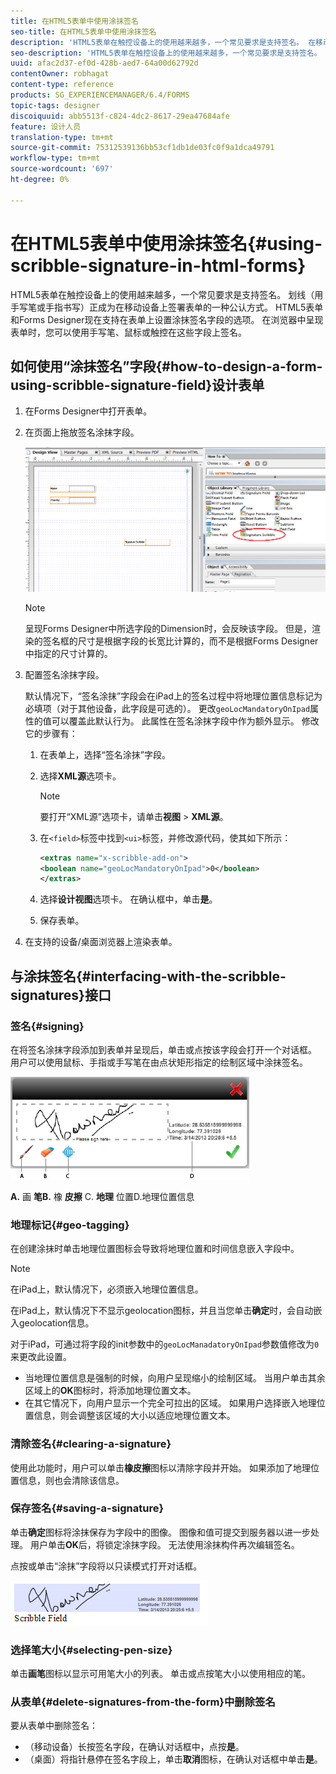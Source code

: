 ```yaml
---
title: 在HTML5表单中使用涂抹签名
seo-title: 在HTML5表单中使用涂抹签名
description: 'HTML5表单在触控设备上的使用越来越多，一个常见要求是支持签名。 在移动设备上对文档进行签名已成为在移动设备上对表单进行签名的一种公认方式。 '
seo-description: 'HTML5表单在触控设备上的使用越来越多，一个常见要求是支持签名。 在移动设备上对文档进行签名已成为在移动设备上对表单进行签名的一种公认方式。 '
uuid: afac2d37-ef0d-428b-aed7-64a00d62792d
contentOwner: robhagat
content-type: reference
products: SG_EXPERIENCEMANAGER/6.4/FORMS
topic-tags: designer
discoiquuid: abb5513f-c824-4dc2-8617-29ea47684afe
feature: 设计人员
translation-type: tm+mt
source-git-commit: 75312539136bb53cf1db1de03fc0f9a1dca49791
workflow-type: tm+mt
source-wordcount: '697'
ht-degree: 0%

---
```



# 在HTML5表单中使用涂抹签名{#using-scribble-signature-in-html-forms}

HTML5表单在触控设备上的使用越来越多，一个常见要求是支持签名。 划线（用手写笔或手指书写）正成为在移动设备上签署表单的一种公认方式。 HTML5表单和Forms Designer现在支持在表单上设置涂抹签名字段的选项。 在浏览器中呈现表单时，您可以使用手写笔、鼠标或触控在这些字段上签名。

## 如何使用“涂抹签名”字段{#how-to-design-a-form-using-scribble-signature-field}设计表单

1. 在Forms Designer中打开表单。
1. 在页面上拖放签名涂抹字段。

   ![designer_scribble](assets/designer_scribble.png)

   >[!NOTE]
   >
   >呈现Forms Designer中所选字段的Dimension时，会反映该字段。 但是，渲染的签名框的尺寸是根据字段的长宽比计算的，而不是根据Forms Designer中指定的尺寸计算的。

1. 配置签名涂抹字段。

   默认情况下，“签名涂抹”字段会在iPad上的签名过程中将地理位置信息标记为必填项（对于其他设备，此字段是可选的）。 更改`geoLocMandatoryOnIpad`属性的值可以覆盖此默认行为。 此属性在签名涂抹字段中作为额外显示。 修改它的步骤有：

   1. 在表单上，选择“签名涂抹”字段。
   1. 选择&#x200B;**XML源**&#x200B;选项卡。

      >[!NOTE]
      >
      >要打开“XML源”选项卡，请单击&#x200B;**视图** > **XML源**。

   1. 在`<field>`标签中找到`<ui>`标签，并修改源代码，使其如下所示：

      ```xml
      <extras name="x-scribble-add-on">
      <boolean name="geoLocMandatoryOnIpad">0</boolean>
      </extras>
      ```

   1. 选择&#x200B;**设计视图**&#x200B;选项卡。 在确认框中，单击&#x200B;**是**。
   1. 保存表单。

1. 在支持的设备/桌面浏览器上渲染表单。

## 与涂抹签名{#interfacing-with-the-scribble-signatures}接口

### 签名{#signing}

在将签名涂抹字段添加到表单并呈现后，单击或点按该字段会打开一个对话框。 用户可以使用鼠标、手指或手写笔在由点状矩形指定的绘制区域中涂抹签名。

![地理位置](assets/geolocation.png)

**A.** 画 **笔B.** 橡 **皮擦** C. **地理** 位置D.地理位置信息

### 地理标记{#geo-tagging}

在创建涂抹时单击地理位置图标会导致将地理位置和时间信息嵌入字段中。

>[!NOTE]
在iPad上，默认情况下，必须嵌入地理位置信息。

在iPad上，默认情况下不显示geolocation图标，并且当您单击&#x200B;**确定**&#x200B;时，会自动嵌入geolocation信息。

对于iPad，可通过将字段的init参数中的`geoLocManadatoryOnIpad`参数值修改为`0`来更改此设置。

* 当地理位置信息是强制的时候，向用户呈现缩小的绘制区域。 当用户单击其余区域上的&#x200B;**OK**&#x200B;图标时，将添加地理位置文本。
* 在其它情况下，向用户显示一个完全可拉出的区域。 如果用户选择嵌入地理位置信息，则会调整该区域的大小以适应地理位置文本。

### 清除签名{#clearing-a-signature}

使用此功能时，用户可以单击&#x200B;**橡皮擦**&#x200B;图标以清除字段并开始。 如果添加了地理位置信息，则也会清除该信息。

### 保存签名{#saving-a-signature}

单击&#x200B;**确定**&#x200B;图标将涂抹保存为字段中的图像。 图像和值可提交到服务器以进一步处理。 用户单击&#x200B;**OK**&#x200B;后，将锁定涂抹字段。 无法使用涂抹构件再次编辑签名。

点按或单击“涂抹”字段将以只读模式打开对话框。

![3](assets/3.png)

### 选择笔大小{#selecting-pen-size}

单击&#x200B;**画笔**&#x200B;图标以显示可用笔大小的列表。 单击或点按笔大小以使用相应的笔。

### 从表单{#delete-signatures-from-the-form}中删除签名

要从表单中删除签名：

* （移动设备）长按签名字段，在确认对话框中，点按&#x200B;**是**。
* （桌面）将指针悬停在签名字段上，单击&#x200B;**取消**&#x200B;图标，在确认对话框中单击&#x200B;**是**。
